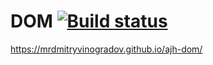 # DOM [![Build status](https://ci.appveyor.com/api/projects/status/3yedcslnp50200tl?svg=true)](https://ci.appveyor.com/project/MrDmitryVinogradov/ajh-dom)

https://mrdmitryvinogradov.github.io/ajh-dom/

